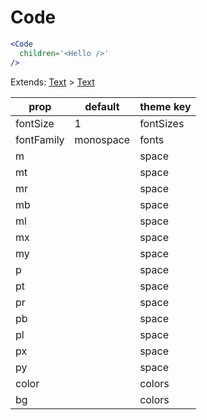 # Code

```.jsx
<Code
  children='<Hello />'
/>

```



Extends: [Text](/components/Text) > [Text](/components/Text)

prop | default | theme key
---|---|---
fontSize | 1 | fontSizes
fontFamily | monospace | fonts
m |  | space
mt |  | space
mr |  | space
mb |  | space
ml |  | space
mx |  | space
my |  | space
p |  | space
pt |  | space
pr |  | space
pb |  | space
pl |  | space
px |  | space
py |  | space
color |  | colors
bg |  | colors